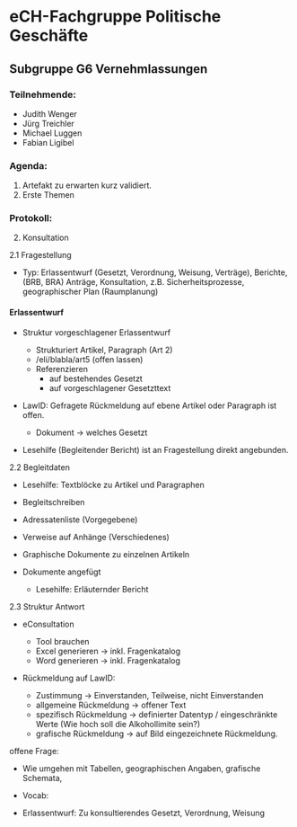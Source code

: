 # eCH-Fachgruppe Politische Geschäfte
## Subgruppe G6 Vernehmlassungen

### Teilnehmende:
- Judith Wenger
- Jürg Treichler
- Michael Luggen
- Fabian Ligibel


### Agenda:
1. Artefakt zu erwarten kurz validiert.
2. Erste Themen


### Protokoll:

2. Konsultation

2.1 Fragestellung
* Typ: Erlassentwurf (Gesetzt, Verordnung, Weisung, Verträge), Berichte, (BRB, BRA) Anträge, Konsultation, z.B. Sicherheitsprozesse, geographischer Plan (Raumplanung)


#### Erlassentwurf

* Struktur vorgeschlagener Erlassentwurf
  * Strukturiert Artikel, Paragraph (Art 2)
  * /eli/blabla/art5 (offen lassen)
  * Referenzieren 
    * auf bestehendes Gesetzt
    * auf vorgeschlagener Gesetzttext 

* LawID: Gefragete Rückmeldung auf ebene Artikel oder Paragraph ist offen.
  * Dokument -> welches Gesetzt
* Lesehilfe (Begleitender Bericht) ist an Fragestellung direkt angebunden.



2.2 Begleitdaten
* Lesehilfe: Textblöcke zu Artikel und Paragraphen
* Begleitschreiben
* Adressatenliste (Vorgegebene)
* Verweise auf Anhänge (Verschiedenes)
* Graphische Dokumente zu einzelnen Artikeln

* Dokumente angefügt
  * Lesehilfe: Erläuternder Bericht
  


2.3 Struktur Antwort

* eConsultation
    * Tool brauchen
    * Excel generieren -> inkl. Fragenkatalog
    * Word generieren -> inkl. Fragenkatalog

* Rückmeldung auf LawID:
    * Zustimmung -> Einverstanden, Teilweise, nicht Einverstanden
    * allgemeine Rückmeldung -> offener Text
    * spezifisch Rückmeldung -> definierter Datentyp / eingeschränkte Werte (Wie hoch soll die Alkohollimite sein?)
    * grafische Rückmeldung -> auf Bild eingezeichnete Rückmeldung.


offene Frage:
* Wie umgehen mit Tabellen, geographischen Angaben, grafische Schemata, 

* Vocab:
 * Erlassentwurf: Zu konsultierendes Gesetzt, Verordnung, Weisung
